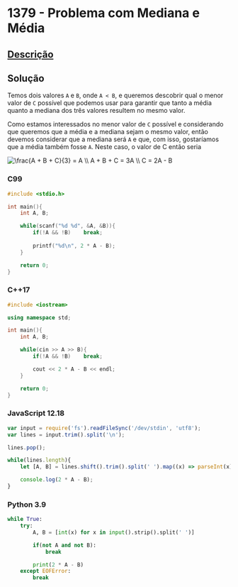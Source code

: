 # 1379 - Problema com Mediana e Média

## [Descrição](https://www.beecrowd.com.br/judge/pt/problems/view/1379)

## Solução

Temos dois valores `A` e `B`, onde `A < B`, e queremos descobrir qual o menor valor de `C` possível que podemos usar para garantir que tanto a média quanto a mediana dos três valores resultem no mesmo valor.

Como estamos interessados no menor valor de `C` possível e considerando que queremos que a média e a mediana sejam o mesmo valor, então devemos considerar que a mediana será `A` e que, com isso, gostaríamos que a média também fosse `A`. Neste caso, o valor de C então seria

<img src="https://latex.codecogs.com/png.image?\dpi{110}&space;\bg_white&space;
\frac{A&space;+&space;B&space;+&space;C}{3}&space;=&space;A&space;\\
A&space;+&space;B&space;+&space;C&space;=&space;3A&space;\\
C&space;=&space;2A&space;-&space;B" title=" 
\frac{A + B + C}{3} = A \\
A + B + C = 3A \\
C = 2A - B" />

### C99
```c
#include <stdio.h>

int main(){
    int A, B;

    while(scanf("%d %d", &A, &B)){
        if(!A && !B)    break;
        
        printf("%d\n", 2 * A - B);
    }

    return 0;
}
```

### C++17
```cpp
#include <iostream>

using namespace std;

int main(){
    int A, B;

    while(cin >> A >> B){
        if(!A && !B)    break;

        cout << 2 * A - B << endl;
    }

    return 0;
}
```

### JavaScript 12.18
```javascript
var input = require('fs').readFileSync('/dev/stdin', 'utf8');
var lines = input.trim().split('\n');

lines.pop();

while(lines.length){
    let [A, B] = lines.shift().trim().split(' ').map((x) => parseInt(x));

    console.log(2 * A - B);
}
```

### Python 3.9
```python
while True:
    try:
        A, B = [int(x) for x in input().strip().split(' ')]

        if(not A and not B):
            break

        print(2 * A - B)
    except EOFError:
        break
```